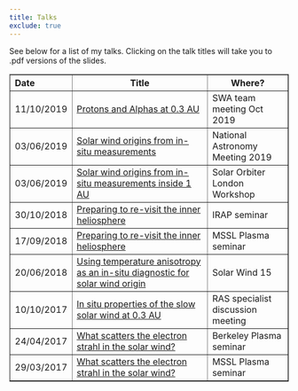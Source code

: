 ```yaml
---
title: Talks
exclude: true
---
```

See below for a list of my talks. Clicking on the talk titles will take you to
.pdf versions of the slides.

<table border="1px solid black" style="border-collapse:collapse">
 <tr>
   <th align='left' padding='8px'>Date</th>
   <th>Title</th>
   <th>Where?</th>
 </tr>

 <tr>
  <td>11/10/2019</td>
  <td><a href="talks/20191011SWA.pdf">Protons and Alphas at 0.3 AU</a></td>
  <td>SWA team meeting Oct 2019</td>
 </tr>
 <tr>
  <td>03/06/2019</td>
  <td><a href="talks/20190705NAM.pdf">Solar wind origins from in-situ measurements</a></td>
  <td>National Astronomy Meeting 2019</td>
 </tr>
 <tr>
  <td>03/06/2019</td>
  <td><a href="talks/20190604SolO.pdf">Solar wind origins from in-situ measurements inside 1 AU</a></td>
  <td>Solar Orbiter London Workshop</td>
 </tr>
 <tr>
  <td>30/10/2018</td>
  <td><a href="talks/181030IRAP.pdf">Preparing to re-visit the inner heliosphere</a></td>
  <td>IRAP seminar</td>
 </tr>
 <tr>
  <td>17/09/2018</td>
  <td><a href="talks/180917MSSL.pdf">Preparing to re-visit the inner heliosphere</a></td>
  <td>MSSL Plasma seminar</td>
 </tr>
 <tr>
  <td>20/06/2018</td>
  <td><a href="talks/180620SW.pdf">Using temperature anisotropy as an in-situ diagnostic for solar wind origin</a></td>
  <td>Solar Wind 15</td>
 </tr>
 <tr>
   <td>10/10/2017</td>
   <td><a href="talks/171010RASOrbiter.pdf">In situ properties of the slow solar wind at 0.3 AU</a></td>
   <td>RAS specialist discussion meeting</td>
 </tr>
 <tr>
   <td>24/04/2017</td>
   <td><a href="talks/170424Berkeley.pdf">What scatters the electron strahl in the solar wind?</a></td>
   <td>Berkeley Plasma seminar</td>
 </tr>
 <tr>
   <td>29/03/2017</td>
   <td><a href="talks/170329MSSL.pdf">What scatters the electron strahl in the solar wind?</a></td>
   <td>MSSL Plasma seminar</td>
 </tr>
</table>
